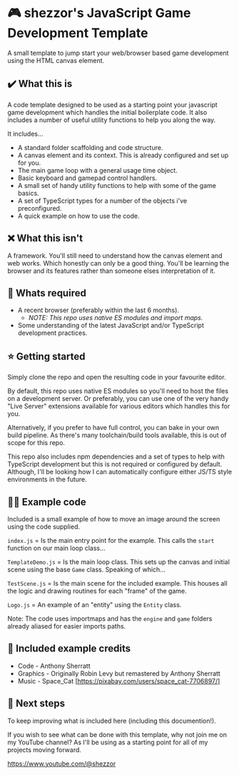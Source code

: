 # 🎮 shezzor's JavaScript Game Development Template

A small template to jump start your web/browser based game development using the
HTML canvas element.

## ✔️ What this is

A code template designed to be used as a starting point your javascript game
development which handles the initial boilerplate code. It also includes a number
of useful utility functions to help you along the way.

It includes...

- A standard folder scaffolding and code structure.
- A canvas element and its context. This is already configured and set up for you.
- The main game loop with a general usage time object.
- Basic keyboard and gamepad control handlers.
- A small set of handy utility functions to help with some of the game basics.
- A set of TypeScript types for a number of the objects i've preconfigured.
- A quick example on how to use the code.

## ❌ What this isn't

A framework. You'll still need to understand how the canvas element and web works.
Which honestly can only be a good thing. You'll be learning the browser and its
features rather than someone elses interpretation of it.

## 🎫 Whats required

- A recent browser (preferably within the last 6 months).
  - _NOTE: This repo uses native ES modules and import maps._
- Some understanding of the latest JavaScript and/or TypeScript development
  practices.

## ⭐ Getting started

Simply clone the repo and open the resulting code in your favourite editor.

By default, this repo uses native ES modules so you'll need to host the files on a
development server. Or preferably, you can use one of the very handy "Live Server"
extensions available for various editors which handles this for you.

Alternatively, if you prefer to have full control, you can bake in your own build
pipeline. As there's many toolchain/build tools available, this is out of scope for
this repo.

This repo also includes npm dependencies and a set of types to help with TypeScript
development but this is not required or configured by default. Although, I'll be
looking how I can automatically configure either JS/TS style environments in the
future.

## 👨‍💻 Example code

Included is a small example of how to move an image around the screen using the code
supplied.

`index.js` = Is the main entry point for the example. This calls the `start` function
on our main loop class...

`TemplateDemo.js` = Is the main loop class. This sets up the canvas and initial scene
using the base `Game` class. Speaking of which...

`TestScene.js` = Is the main scene for the included example. This houses all the logic
and drawing routines for each "frame" of the game.

`Logo.js` = An example of an "entity" using the `Entity` class.

Note: The code uses importmaps and has the `engine` and `game` folders already aliased
for easier imports paths.

## 📃 Included example credits

- Code - Anthony Sherratt
- Graphics - Originally Robin Levy but remastered by Anthony Sherratt
- Music - Space_Cat [https://pixabay.com/users/space_cat-7706897/]

## 🔖 Next steps

To keep improving what is included here (including this documention!).

If you wish to see what can be done with this template, why not join me on my YouTube
channel? As I'll be using as a starting point for all of my projects moving forward.

https://www.youtube.com/@shezzor
